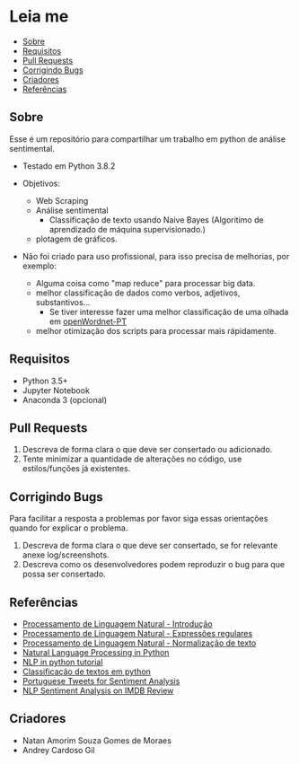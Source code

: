 # Leia me

- [Sobre](#sobre)
- [Requisitos](#requisitos)
- [Pull Requests](#pull-requests)
- [Corrigindo Bugs](#corrigindo-bugs)
- [Criadores](#criadores)
- [Referências](#referencias)

## Sobre

Esse é um repositório para compartilhar um trabalho em python de análise sentimental.

* Testado em Python 3.8.2

* Objetivos: 
  * Web Scraping
  * Análise sentimental 
    * Classificação de texto usando Naive Bayes (Algoritimo de aprendizado de máquina supervisionado.)
  * plotagem de gráficos.

* Não foi criado para uso profissional, para isso precisa de melhorias, por exemplo:
  * Alguma coisa como "map reduce" para processar big data.
  * melhor classificação de dados como verbos, adjetivos, substantivos...
    * Se tiver interesse fazer uma melhor classificação de uma olhada em [openWordnet-PT](https://github.com/own-pt/openWordnet-PT)
  * melhor otimização dos scripts para processar mais rápidamente.

## Requisitos

* Python 3.5+
* Jupyter Notebook
* Anaconda 3 (opcional)

## Pull Requests

1. Descreva de forma clara o que deve ser consertado ou adicionado.
2. Tente minimizar a quantidade de alterações no código, use estilos/funções já existentes.

## Corrigindo Bugs

Para facilitar a resposta a problemas por favor siga essas orientações quando for explicar o problema.

1. Descreva de forma clara o que deve ser consertado, se for relevante anexe log/screenshots.
2. Descreva como os desenvolvedores podem reproduzir o bug para que possa ser consertado.

## Referências
    
- [Processamento de Linguagem Natural - Introdução](http://professor.ufabc.edu.br/~jesus.mena/courses/pln-2q-2019/PLN-aula01.pdf)
- [Processamento de Linguagem Natural - Expressões regulares](http://professor.ufabc.edu.br/~jesus.mena/courses/pln-2q-2019/PLN-aula02.pdf)
- [Processamento de Linguagem Natural -  Normalização de texto](http://professor.ufabc.edu.br/~jesus.mena/courses/pln-2q-2019/PLN-aula03.pdf)
- [Natural Language Processing in Python](https://www.youtube.com/watch?v=xvqsFTUsOmc&t=3685s)
- [NLP in python tutorial](https://github.com/adashofdata/nlp-in-python-tutorial)
- [Classificação de textos em python](https://www.linkedin.com/pulse/classifica%C3%A7%C3%A3o-de-textos-em-python-luiz-felipe-araujo-nunes/)
- [Portuguese Tweets for Sentiment Analysis](https://www.kaggle.com/augustop/portuguese-tweets-for-sentiment-analysis)
- [NLP Sentiment Analysis on IMDB Review](https://www.kaggle.com/crissilvaeng/nlp-sentiment-analysis-on-imdb-review/data)

## Criadores

* Natan Amorim Souza Gomes de Moraes
* Andrey Cardoso Gil
